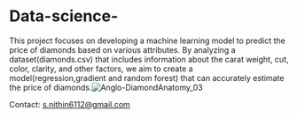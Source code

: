 # Data-science-
This project focuses on developing a machine learning model to predict the price of diamonds based on various attributes. By analyzing a dataset(diamonds.csv) that includes information about the carat weight, cut, color, clarity, and other factors, we aim to create a model(regression,gradient and random forest) that can accurately estimate the price of diamonds.![Anglo-DiamondAnatomy_03](https://github.com/user-attachments/assets/20dd6955-8344-4b40-a5fc-d2abc3d09667)

Contact: s.nithin6112@gmail.com
